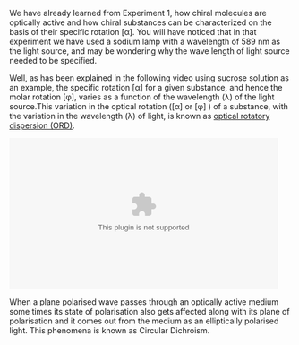 We have already learned from Experiment 1, how chiral molecules are optically active and how chiral substances can be characterized on the basis of their specific rotation [α]. You will have noticed that in that experiment we have used a sodium lamp with a wavelength of 589 nm as the light source, and may be wondering why the wave length of light source needed to be specified.

Well, as has been explained in the following video using sucrose solution as an example, the specific rotation [α] for a given substance, and hence the molar rotation [φ], varies as a function of the wavelength (λ) of the light source.This variation in the optical rotation ([α] or [φ] ) of a substance, with the variation in the wavelength (λ) of light, is known as [optical rotatory dispersion (ORD)](https://en.wikipedia.org/wiki/Optical_rotatory_dispersion).


<embed allowfullscreen="true" allowscripaccess="always" flashvars="file=./ORD_Movie.flv&amp;autostart=true" height="270" id="player1" name="player1" src="player.swf" width="480"></embed>


When a plane polarised wave passes through an optically active medium some times its state of polarisation also gets affected along with its plane of polarisation and it comes out from the medium as an elliptically polarised light. This phenomena is known as Circular Dichroism. 
